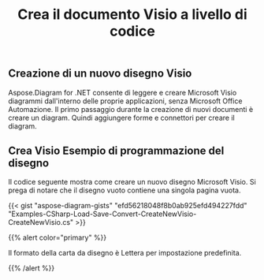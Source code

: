 ﻿---
title: Crea il documento Visio a livello di codice
linktitle: Crea documento Visio
type: docs
weight: 10
url: /it/net/create-visio-document/
description: Questa pagina descrive come creare il documento Visio da zero con la libreria Aspose.Diagram.
---
## **Creazione di un nuovo disegno Visio**
Aspose.Diagram for .NET consente di leggere e creare Microsoft Visio diagrammi dall'interno delle proprie applicazioni, senza Microsoft Office Automazione. Il primo passaggio durante la creazione di nuovi documenti è creare un diagram. Quindi aggiungere forme e connettori per creare il diagram.
## **Crea Visio Esempio di programmazione del disegno**
Il codice seguente mostra come creare un nuovo disegno Microsoft Visio. Si prega di notare che il disegno vuoto contiene una singola pagina vuota.

{{< gist "aspose-diagram-gists" "efd56218048f8b0ab925efd494227fdd" "Examples-CSharp-Load-Save-Convert-CreateNewVisio-CreateNewVisio.cs" >}}

{{% alert color="primary" %}} 

Il formato della carta da disegno è Lettera per impostazione predefinita.

{{% /alert %}} 

